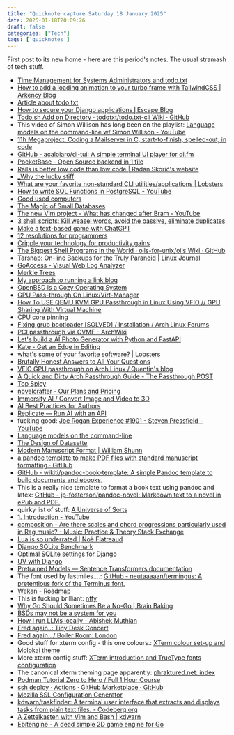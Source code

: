 ```yaml
---
title: "Quicknote capture Saturday 18 January 2025"
date: 2025-01-18T20:09:26
draft: false
categories: ["Tech"]
tags: ['quicknotes']
---
```


First post to its new home - here are this period's notes. The usual stramash of tech stuff.

- [Time Management for Systems Administrators and todo.txt](https://mharrison.org/post/tmsa/)
- [How to add a loading animation to your turbo frame with TailwindCSS | Arkency Blog](https://blog.arkency.com/how-to-add-a-loading-animation-to-your-turbo-frame-with-tailwindcss/)
- [Article about todo.txt](https://proycon.anaproy.nl/posts/todo/)
- [How to secure your Django applications ⎜Escape Blog](https://escape.tech/blog/best-django-security-practices/)
- [Todo.sh Add on Directory · todotxt/todo.txt-cli Wiki · GitHub](https://github.com/todotxt/todo.txt-cli/wiki/Todo.sh-Add-on-Directory)
- This video of Simon Willison has long been on the playlist: [Language models on the command-line w/ Simon Willison - YouTube](https://www.youtube.com/watch?v=QUXQNi6jQ30)
- [11h Megaproject: Coding a Mailserver in C, start-to-finish, spelled-out, in code](https://www.youtube.com/watch?v=ITfW-wD9XcY)
- [GitHub - acaloiaro/di-tui: A simple terminal UI player for di.fm](https://github.com/acaloiaro/di-tui)
- [PocketBase - Open Source backend in 1 file](https://pocketbase.io/)
- [Rails is better low code than low code | Radan Skorić's website](https://radanskoric.com/articles/rails-is-better-low-code-than-low-code)
- [_Why the lucky stiff](https://poignant.guide/book/)
- [What are your favorite non-standard CLI utilities/applications | Lobsters](https://lobste.rs/s/xyvwux/what_are_your_favorite_non_standard_cli)
- [How to write SQL Functions in PostgreSQL - YouTube](https://www.youtube.com/watch?v=GNTap3iVg3c)
- [Good used computers](https://cheapskatesguide.org/articles/computers-are-cheap-again.html)
- [The Magic of Small Databases](https://tomcritchlow.com/2023/01/27/small-databases/?)
- [The new Vim project - What has changed after Bram - YouTube](https://www.youtube.com/watch?v=bopbmRyHQog)
- [3 shell scripts: Kill weasel words, avoid the passive, eliminate duplicates](https://matt.might.net/articles/shell-scripts-for-passive-voice-weasel-words-duplicates/)
- [Make a text-based game with ChatGPT](https://matt.might.net/articles/make-a-text-game-with-generative-ai/)
- [12 resolutions for programmers](https://matt.might.net/articles/programmers-resolutions/)
- [Cripple your technology for productivity gains](https://matt.might.net/articles/cripple-your-technology/)
- [The Biggest Shell Programs in the World · oils-for-unix/oils Wiki · GitHub](https://github.com/oils-for-unix/oils/wiki/The-Biggest-Shell-Programs-in-the-World)
- [Tarsnap: On-line Backups for the Truly Paranoid | Linux Journal](https://www.linuxjournal.com/content/tarsnap-line-backups-truly-paranoid)
- [GoAccess - Visual Web Log Analyzer](https://goaccess.io/)
- [Merkle Trees](https://www.dolthub.com/blog/2024-12-19-merkle-trees-for-file-systems/)
- [My approach to running a link blog](https://simonwillison.net/2024/Dec/22/link-blog/#atom-everything)
- [OpenBSD is a Cozy Operating System](https://btxx.org/posts/OpenBSD_is_a_Cozy_Operating_System/)
- [GPU Pass-through On Linux/Virt-Manager](https://www.youtube.com/watch?v=KVDUs019IB8)
- [How To USE QEMU KVM GPU Passthrough in Linux Using VFIO // GPU Sharing With Virtual Machine](https://www.youtube.com/watch?v=g--fe8_kEcw)
- [CPU core pinning](https://www.youtube.com/watch?v=Pb2upx53fUM)
- [Fixing grub bootloader [SOLVED] / Installation / Arch Linux Forums](https://bbs.archlinux.org/viewtopic.php?id=279958)
- [PCI passthrough via OVMF - ArchWiki](https://wiki.archlinux.org/title/PCI_passthrough_via_OVMF)
- [Let's build a AI Photo Generator with Python and FastAPI](https://www.youtube.com/watch?v=lV82LDKT16A)
- [Kate - Get an Edge in Editing](https://kate-editor.org/)
- [what&#39;s some of your favorite software? | Lobsters](https://lobste.rs/s/j6w6t8/what_s_some_your_favorite_software)
- [Brutally Honest Answers to All Your Questions](https://www.youtube.com/watch?v=iSPK-FXmPqg)
- [VFIO GPU passthrough on Arch Linux / Quentin's blog](https://qqq.ninja/blog/post/vfio-on-arch/)
- [A Quick and Dirty Arch Passthrough Guide - The Passthrough POST](https://passthroughpo.st/quick-dirty-arch-passthrough-guide/)
- [Top Spicy](https://shy-jackrabbit-e9e.notion.site/Top-Spicy-e0669f22ec31494e8f92a9d260e20483)
- [novelcrafter - Our Plans and Pricing](https://www.novelcrafter.com/pricing)
- [Immersity AI / Convert Image and Video to 3D](https://www.immersity.ai/?)
- [AI Best Practices for Authors](https://authorsguild.org/resource/ai-best-practices-for-authors/)
- [Replicate — Run AI with an API](https://replicate.com/home)
- fucking good: [Joe Rogan Experience #1901 - Steven Pressfield - YouTube](https://www.youtube.com/watch?v=8M8jBaA8_Gk)
- [Language models on the command-line](https://simonwillison.net/2024/Jun/17/cli-language-models/)
- [The Design of Datasette](https://architecturenotes.co/p/datasette-simon-willison)
- [Modern Manuscript Format | William Shunn](https://www.shunn.net/format/story/)
- [a pandoc template to make PDF files with standard manuscript formatting · GitHub](https://gist.github.com/josephchoe/c523a8d66c7cb0e938520d0da51259a3)
- [GitHub - wikiti/pandoc-book-template: A simple Pandoc template to build documents and ebooks.](https://github.com/wikiti/pandoc-book-template)
- This is a really nice template to format a book text using pandoc and latex: [GitHub - jp-fosterson/pandoc-novel: Markdown text to a novel in ePub and PDF.](https://github.com/jp-fosterson/pandoc-novel?tab=readme-ov-file)
- quirky list of stuff: [A Universe of Sorts](https://pixel-druid.com/articles/stuff-i-learnt-in-2024)
- [1. Introduction - YouTube](https://www.youtube.com/watch?v=4YY4CTSQ8nY&list=PLD00D35CBC75941BD)
- [composition - Are there scales and chord progressions particularly used in Rag music? - Music: Practice &amp; Theory Stack Exchange](https://music.stackexchange.com/questions/44903/are-there-scales-and-chord-progressions-particularly-used-in-rag-music)
- [Lua is so underrated | Noë Flatreaud](https://nflatrea.bearblog.dev/lua-is-so-underrated/)
- [Django SQLite Benchmark](https://blog.pecar.me/django-sqlite-benchmark)
- [Optimal SQLite settings for Django](https://gcollazo.com/optimal-sqlite-settings-for-django/)
- [UV with Django](https://blog.pecar.me/uv-with-django)
- [Pretrained Models &mdash; Sentence Transformers  documentation](https://www.sbert.net/docs/sentence_transformer/pretrained_models.html)
- The font used by lastmiles....: [GitHub - neutaaaaan/termingus: A pretentious fork of the Terminus font.](https://github.com/neutaaaaan/termingus)
- [Wekan - Roadmap](https://boards.wekan.team/b/D2SzJKZDS4Z48yeQH/wekan-r-open-source-kanban-board-with-mit-license)
- This is fucking brilliant: [ntfy](https://docs.ntfy.sh/)
- [Why Go Should Sometimes Be a No-Go | Brain Baking](https://brainbaking.com/post/2024/12/why-go-should-sometimes-be-a-no-go/)
- [BSDs may not be a system for you](https://crys.site/bsd/why-not-bsd/)
- [How I run LLMs locally - Abishek Muthian](https://abishekmuthian.com/how-i-run-llms-locally/)
- [Fred again..: Tiny Desk Concert](https://www.youtube.com/watch?v=4iQmPv_dTI0)
- [Fred again.. / Boiler Room: London](https://www.youtube.com/watch?v=c0-hvjV2A5Y)
- Good stuff for xterm config - this one colours.: [XTerm colour set-up and Molokai theme](https://www.futurile.net/2016/06/15/xterm-256color-themes-molokai-terminal-theme/)
- More xterm config stuff: [XTerm introduction and TrueType fonts configuration](https://futurile.net/2016/06/14/xterm-setup-and-truetype-font-configuration/)
- The canonical xterm theming page apparently: [phraktured.net: index](http://web.archive.org/web/20090130061234/http://phraktured.net/terminal-colors/)
- [Podman Tutorial Zero to Hero / Full 1 Hour Course](https://www.youtube.com/watch?v=YXfA5O5Mr18)
- [ssh deploy · Actions · GitHub Marketplace · GitHub](https://github.com/marketplace/actions/ssh-deploy)
- [Mozilla SSL Configuration Generator](https://ssl-config.mozilla.org/)
- [kdwarn/taskfinder: A terminal user interface that extracts and displays tasks from plain text files. - Codeberg.org](https://codeberg.org/kdwarn/taskfinder)
- [A Zettelkasten with Vim and Bash | kdwarn](https://kdwarn.net/blog/a-zettelkasten-with-vim-and-bash/)
- [Ebitengine - A dead simple 2D game engine for Go](https://ebitengine.org/)
